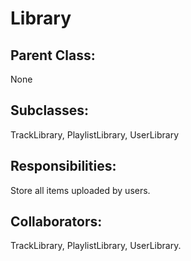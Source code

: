 # Library

## Parent Class:
None

## Subclasses:
TrackLibrary, PlaylistLibrary, UserLibrary

## Responsibilities:
Store all items <T >uploaded by users.

## Collaborators:
TrackLibrary, PlaylistLibrary, UserLibrary.